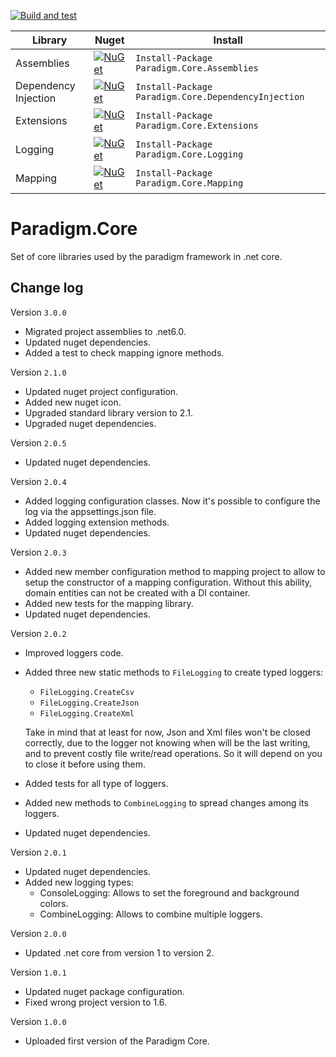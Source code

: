 [![Build and test](https://github.com/MiracleDevs/Paradigm.Core/actions/workflows/dotnet-core.yml/badge.svg)](https://github.com/MiracleDevs/Paradigm.Core/actions/workflows/dotnet-core.yml)

| Library              | Nuget                                                                                                                                               | Install                                             |
| -------------------- | --------------------------------------------------------------------------------------------------------------------------------------------------- | --------------------------------------------------- |
| Assemblies           | [![NuGet](https://img.shields.io/nuget/v/Paradigm.Core.Assemblies.svg)](https://www.nuget.org/packages/Paradigm.Core.Assemblies/)                   | `Install-Package Paradigm.Core.Assemblies`          |
| Dependency Injection | [![NuGet](https://img.shields.io/nuget/v/Paradigm.Core.DependencyInjection.svg)](https://www.nuget.org/packages/Paradigm.Core.DependencyInjection/) | `Install-Package Paradigm.Core.DependencyInjection` |
| Extensions           | [![NuGet](https://img.shields.io/nuget/v/Paradigm.Core.Extensions.svg)](https://www.nuget.org/packages/Paradigm.Core.Extensions/)                   | `Install-Package Paradigm.Core.Extensions`          |
| Logging              | [![NuGet](https://img.shields.io/nuget/v/Paradigm.Core.Logging.svg)](https://www.nuget.org/packages/Paradigm.Core.Logging/)                         | `Install-Package Paradigm.Core.Logging`             |
| Mapping              | [![NuGet](https://img.shields.io/nuget/v/Paradigm.Core.Mapping.svg)](https://www.nuget.org/packages/Paradigm.Core.Mapping/)                         | `Install-Package Paradigm.Core.Mapping`             |

# Paradigm.Core

Set of core libraries used by the paradigm framework in .net core.

## Change log

Version `3.0.0`

- Migrated project assemblies to .net6.0.
- Updated nuget dependencies.
- Added a test to check mapping ignore methods.

Version `2.1.0`

- Updated nuget project configuration.
- Added new nuget icon.
- Upgraded standard library version to 2.1.
- Upgraded nuget dependencies.

Version `2.0.5`

- Updated nuget dependencies.

Version `2.0.4`

- Added logging configuration classes. Now it's possible to configure the log via the appsettings.json file.
- Added logging extension methods.
- Updated nuget dependencies.

Version `2.0.3`

- Added new member configuration method to mapping project to allow to setup the constructor of a mapping configuration.
  Without this ability, domain entities can not be created with a DI container.
- Added new tests for the mapping library.
- Updated nuget dependencies.

Version `2.0.2`

- Improved loggers code.
- Added three new static methods to `FileLogging` to create typed loggers:

  - `FileLogging.CreateCsv`
  - `FileLogging.CreateJson`
  - `FileLogging.CreateXml`

  Take in mind that at least for now, Json and Xml files won't be closed correctly,
  due to the logger not knowing when will be the last writing, and to prevent costly
  file write/read operations. So it will depend on you to close it before using them.

- Added tests for all type of loggers.
- Added new methods to `CombineLogging` to spread changes among its loggers.
- Updated nuget dependencies.

Version `2.0.1`

- Updated nuget dependencies.
- Added new logging types:
  - ConsoleLogging: Allows to set the foreground and background colors.
  - CombineLogging: Allows to combine multiple loggers.

Version `2.0.0`

- Updated .net core from version 1 to version 2.

Version `1.0.1`

- Updated nuget package configuration.
- Fixed wrong project version to 1.6.

Version `1.0.0`

- Uploaded first version of the Paradigm Core.
